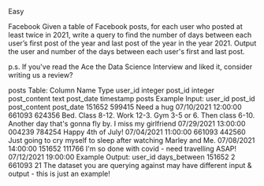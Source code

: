 Easy

Facebook
Given a table of Facebook posts, for each user who posted at least twice in 2021, write a query to find the number of days between each user’s first post of the year and last post of the year in the year 2021. Output the user and number of the days between each user's first and last post.

p.s. If you've read the Ace the Data Science Interview and liked it, consider writing us a review?

posts Table:
Column Name	Type
user_id	integer
post_id	integer
post_content	text
post_date	timestamp
posts Example Input:
user_id	post_id	post_content	post_date
151652	599415	Need a hug	07/10/2021 12:00:00
661093	624356	Bed. Class 8-12. Work 12-3. Gym 3-5 or 6. Then class 6-10. Another day that's gonna fly by. I miss my girlfriend	07/29/2021 13:00:00
004239	784254	Happy 4th of July!	07/04/2021 11:00:00
661093	442560	Just going to cry myself to sleep after watching Marley and Me.	07/08/2021 14:00:00
151652	111766	I'm so done with covid - need travelling ASAP!	07/12/2021 19:00:00
Example Output:
user_id	days_between
151652	2
661093	21
The dataset you are querying against may have different input & output - this is just an example!